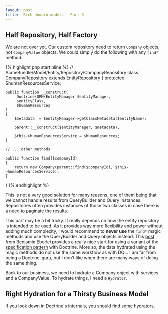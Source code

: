 ```yaml
---
layout: post
title:  Rich domain models - Part 3
---
```




## Half Repository, Half Factory

We are not over yet.  Our custom repository need to return `Company` objects, not `CompanyValue` objects.
We could simply do the following with any `find*` method:

{% highlight php startinline %}
// AcmeBundle/Model/Entity/Repository/CompanyRepository
class CompanyRepository
    extends EntityRepository
{
    protected $humanResourcesService;
    
    public function __construct(
         Doctrine\ORM\EntityManager $entityManager, 
         $entityClass,
         $humanResources
    )
    {
        $metadata  = $entityManager->getClassMetadata($entityName);
        
        parent::__construct($entityManager, $metadata);
        
        $this->humanResourcesService = $humanResources;
    }

    // ... other methods

    public function find($companyId)
    {
        return new Company(parent::find($companyId), $this->humanResourcesService);
    }
}
{% endhighlight %}

This is not a very good solution for many reasons, one of them being that we cannot handle results from
QueryBuilder and Query instances.  Repositories often provides instances of those two classes in case
there is a need to paginate the results.  

This part may be a bit tricky.  It really depends on how the entity repository is intended to be used.
As it provides way more flexibility and power without adding much complexity, I would recommend to
**never use** the `find*` magic methods and use the QueryBuilder and Query objects instead.  This 
[post](http://whitewashing.de/2013/03/04/doctrine_repositories.html) from Benjamin Eberlei provides a 
really nice start for using a variant of the 
[specification pattern](http://en.wikipedia.org/wiki/Specification_pattern) with Doctrine.  More so,
the data hydrated using the magic methods do not use the same workflow as with DQL.  I am far from
being a Doctrine-guru, but I don't like when there are many ways of doing the same thing.

Back to our business, we need to hydrate a Company object with services and a CompanyValue.  To 
hydrate things, I need a `Hydrator`.  

## Right Hydration for a Thirsty Business Model

If you look down in Doctrine's internals, you should find
some [hydrators](http://www.doctrine-project.org/api/orm/2.4/namespace-Doctrine.ORM.Internal.Hydration.html).
